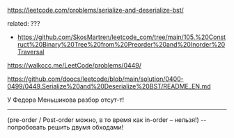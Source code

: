 https://leetcode.com/problems/serialize-and-deserialize-bst/

related: ???
- https://github.com/SkosMartren/leetcode_com/tree/main/105.%20Construct%20Binary%20Tree%20from%20Preorder%20and%20Inorder%20Traversal

https://walkccc.me/LeetCode/problems/0449/

https://github.com/doocs/leetcode/blob/main/solution/0400-0499/0449.Serialize%20and%20Deserialize%20BST/README_EN.md

У Федора Меньшикова разбор отсут-т!

______

(pre-order / Post-order можно, в то время как in-order – нельзя!) -- попробовать решить двумя обходами!
